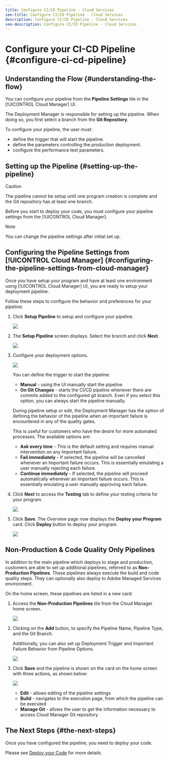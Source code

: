 ```yaml
---
title: Configure CI/CD Pipeline - Cloud Services
seo-title: Configure CI/CD Pipeline - Cloud Services
description: Configure CI/CD Pipeline - Cloud Services
seo-description: Configure CI/CD Pipeline - Cloud Services 
---
```


# Configure your CI-CD Pipeline {#configure-ci-cd-pipeline} 


## Understanding the Flow {#understanding-the-flow}

You can configure your pipeline from the **Pipeline Settings** tile in the [!UICONTROL Cloud Manager] UI.

The Deployment Manager is responsible for setting up the pipeline. When doing so, you first select a branch from the **Git Repository**. 

To configure your pipeline, the user must:

* define the trigger that will start the pipeline.
* define the parameters controlling the production deployment.
* configure the performance test parameters.

## Setting up the Pipeline {#setting-up-the-pipeline}

>[!CAUTION]
>
>The pipeline cannot be setup until one program creation is complete and the Git repository has at least one branch.

Before you start to deploy your code, you must configure your pipeline settings from the [!UICONTROL Cloud Manager].

>[!NOTE]
>
>You can change the pipeline settings after initial set up.

## Configuring the Pipeline Settings from [!UICONTROL Cloud Manager] {#configuring-the-pipeline-settings-from-cloud-manager}

Once you have setup your program and have at least one environment using [!UICONTROL Cloud Manager] UI, you are ready to setup your deployment pipeline.

Follow these steps to configure the behavior and preferences for your pipeline:

1. Click **Setup Pipeline** to setup and configure your pipeline.

   ![](assets/configure-pipeline1.png)

1. The **Setup Pipeline** screen displays. Select the branch and click **Next**.

   ![](assets/configure-pipeline2.png)

1. Configure your deployment options.

   ![](assets/configure-pipeline3.png)

   You can define the trigger to start the pipeline:

    * **Manual** - using the UI manually start the pipeline.
    * **On Git Changes** - starts the CI/CD pipeline whenever there are commits added to the configured git branch. Even if you select this option, you can always start the pipeline manually.  

    During pipeline setup or edit, the Deployment Manager has the option of defining the behavior of the pipeline when an important failure is encountered in any of the quality gates.

   This is useful for customers who have the desire for more automated processes. The available options are:

   * **Ask every time** - This is the default setting and requires manual intervention on any Important failure.
   * **Fail immediately** - If selected, the pipeline will be cancelled whenever an Important failure occurs. This is essentially emulating a user manually rejecting each failure.
   * **Continue immediately** - If selected, the pipeline will proceed automatically whenever an Important failure occurs. This is essentially emulating a user manually approving each failure.
    
1. Click **Next** to access the **Testing** tab to define your testing criteria for your program.

   ![](assets/configure-pipeline4.png)

1. Click **Save**. The *Overview* page now displays the **Deploy your Program** card. Click **Deploy** button to deploy your program.

   ![](assets/configure-pipeline5.png)
   

## Non-Production & Code Quality Only Pipelines

In addition to the main pipeline which deploys to stage and production, customers are able to set up additional pipelines, referred to as **Non-Production Pipelines**. These pipelines always execute the build and code quality steps. They can optionally also deploy to Adobe Managed Services environment.

On the home screen, these pipelines are listed in a new card:

1. Access the **Non-Production Pipelines** tile from the Cloud Manager home screen.

   ![](assets/configure-pipeline6.png)

1. Clicking on the **Add** button, to specify the Pipeline Name, Pipeline Type, and the Git Branch.

   Additionally, you can also set up Deployment Trigger and Important Failure Behavior from Pipeline Options.

   ![](assets/configure-pipeline7.png)

1. Click **Save** and the pipeline is shown on the card on the home screen with three actions, as shown below:

   ![](assets/configure-pipeline8.png)

   * **Edit** - allows editing of the pipeline settings
   * **Build** - navigates to the execution page, from which the pipeline can be executed
   * **Manage Git** - allows the user to get the information necessary to access Cloud Manager Git repository



## The Next Steps {#the-next-steps}

Once you have configured the pipeline, you need to deploy your code.

Please see [Deploy your Code](deploy-code.md) for more details.
